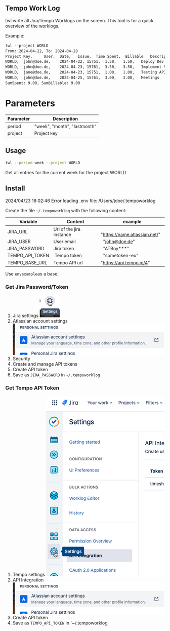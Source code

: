 ## Tempo Work Log

twl write all Jira/Tempo Worklogs on the screen.
This tool is for a quick overview of the worklogs.

Example:

```txt
twl --project WORLD
From: 2024-04-22, To: 2024-04-28
Project Key,	 User,	Date,	Issue, 	Time Spent,	 Billable	Description
WORLD,	john@doe.de,	2024-04-22,	15751,	1.50,	1.50,	Deploy Dev
WORLD,	john@doe.de,	2024-04-23,	15761,	3.50,	3.50,	Implement Sorting
WORLD,	jane@doe.de,	2024-04-23,	15751,	1.00,	1.00,	Testing API
WORLD,	john@doe.de,	2024-04-25,	15761,	3.00,	3.00,	Meetings
SumSpent: 9.00, SumBillable: 9.00
```

# Parameters

| Parameter | Description                  |
| --------- | ---------------------------- |
| period    | "week", "month", "lastmonth" |
| project   | Project key                  |

## Usage

```bash
twl --period week --project WORLD
```

Get all entries for the current week for the project WORLD

## Install

2024/04/23 18:02:46 Error loading .env file: /Users/jdoe/.tempoworklog

Create the file `~/.tempoworklog` with the following content:

| Variable        |  Content                 |  example                        |
| --------------- | ------------------------ | ------------------------------- |
| JIRA_URL        | Url of the jira instance |   "https://name.atlassian.net/" |
| JIRA_USER       | User email               |   "john@doe.de"                 |
| JIRA_PASSWORD   | Jira token               |   "ATBoy\*\*\*"                 |
| TEMPO_API_TOKEN |  Tempo token             |   "sometoken-eu"                |
| TEMPO_BASE_URL  | Tempo API url            | "https://api.tempo.io/4"        |

Use `envexample`as a base.

### Get Jira Password/Token

1. Jira settings
   ![](./img/jira-settings.png)
2. Atlassian account settings
   ![](./img/jira-2.png)
3. Security
4. Create and manage API tokens
5. Create API token
6. Save as `JIRA_PASSWORD` in `~/.tempoworklog`

### Get Tempo API Token

1. Tempo settings
   ![](./img/tempo-settings.png)
2. API Integration
   ![](./img/jira-2.png)
3. Create API token
4. Save as `TEMPO_API_TOKEN` in `~/.tempoworklog

